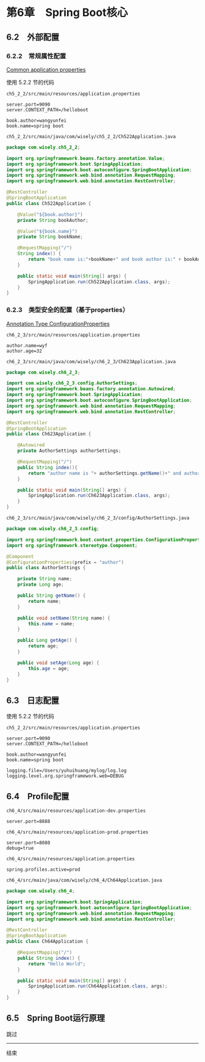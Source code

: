 # 第6章　Spring Boot核心

## 6.2　外部配置

### 6.2.2　常规属性配置

[Common application properties](https://docs.spring.io/spring-boot/docs/1.5.10.RELEASE/reference/htmlsingle/#common-application-properties)

使用 5.2.2 节的代码

`ch5_2_2/src/main/resources/application.properties`
```
server.port=9090
server.CONTEXT_PATH=/helloboot

book.author=wangyunfei
book.name=spring boot
```

`ch5_2_2/src/main/java/com/wisely/ch5_2_2/Ch522Application.java`
```java
package com.wisely.ch5_2_2;

import org.springframework.beans.factory.annotation.Value;
import org.springframework.boot.SpringApplication;
import org.springframework.boot.autoconfigure.SpringBootApplication;
import org.springframework.web.bind.annotation.RequestMapping;
import org.springframework.web.bind.annotation.RestController;

@RestController
@SpringBootApplication
public class Ch522Application {

	@Value("${book.author}")
	private String bookAuthor;

	@Value("${book.name}")
	private String bookName;

	@RequestMapping("/")
	String index() {
		return "book name is:"+bookName+" and book author is:" + bookAuthor;
	}

	public static void main(String[] args) {
		SpringApplication.run(Ch522Application.class, args);
	}
}
```

### 6.2.3　类型安全的配置（基于properties）

[Annotation Type ConfigurationProperties](https://docs.spring.io/spring-boot/docs/1.5.10.RELEASE/api/org/springframework/boot/context/properties/ConfigurationProperties.html)

`ch6_2_3/src/main/resources/application.properties`
```
author.name=wyf
author.age=32
```

`ch6_2_3/src/main/java/com/wisely/ch6_2_3/Ch623Application.java`
```java
package com.wisely.ch6_2_3;

import com.wisely.ch6_2_3.config.AuthorSettings;
import org.springframework.beans.factory.annotation.Autowired;
import org.springframework.boot.SpringApplication;
import org.springframework.boot.autoconfigure.SpringBootApplication;
import org.springframework.web.bind.annotation.RequestMapping;
import org.springframework.web.bind.annotation.RestController;

@RestController
@SpringBootApplication
public class Ch623Application {

	@Autowired
	private AuthorSettings authorSettings;

	@RequestMapping("/")
	public String index(){
		return "author name is "+ authorSettings.getName()+" and author age is "+authorSettings.getAge();
	}

	public static void main(String[] args) {
		SpringApplication.run(Ch623Application.class, args);
	}
}
```

`ch6_2_3/src/main/java/com/wisely/ch6_2_3/config/AuthorSettings.java`
```java
package com.wisely.ch6_2_3.config;

import org.springframework.boot.context.properties.ConfigurationProperties;
import org.springframework.stereotype.Component;

@Component
@ConfigurationProperties(prefix = "author")
public class AuthorSettings {

    private String name;
    private Long age;

    public String getName() {
        return name;
    }

    public void setName(String name) {
        this.name = name;
    }

    public Long getAge() {
        return age;
    }

    public void setAge(Long age) {
        this.age = age;
    }
}
```

## 6.3　日志配置

使用 5.2.2 节的代码

`ch5_2_2/src/main/resources/application.properties`
```
server.port=9090
server.CONTEXT_PATH=/helloboot

book.author=wangyunfei
book.name=spring boot

logging.file=/Users/yuhuihuang/mylog/log.log
logging.level.org.springframework.web=DEBUG
```


## 6.4　Profile配置

`ch6_4/src/main/resources/application-dev.properties`
```
server.port=8888
```

`ch6_4/src/main/resources/application-prod.properties`
```
server.port=8080
debug=true
```

`ch6_4/src/main/resources/application.properties`
```
spring.profiles.active=prod
```

`ch6_4/src/main/java/com/wisely/ch6_4/Ch64Application.java`
```java
package com.wisely.ch6_4;

import org.springframework.boot.SpringApplication;
import org.springframework.boot.autoconfigure.SpringBootApplication;
import org.springframework.web.bind.annotation.RequestMapping;
import org.springframework.web.bind.annotation.RestController;

@RestController
@SpringBootApplication
public class Ch64Application {

	@RequestMapping("/")
	public String index() {
		return "Hello World";
	}

	public static void main(String[] args) {
		SpringApplication.run(Ch64Application.class, args);
	}
}
```

## 6.5　Spring Boot运行原理

跳过

---

结束